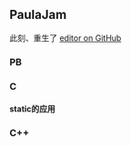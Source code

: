 ## PaulaJam

此刻、重生了 [editor on GitHub](https://github.com/paulajam/paulajam.github.io/edit/master/README.md)


### PB
### C
#### static的应用

### C++
